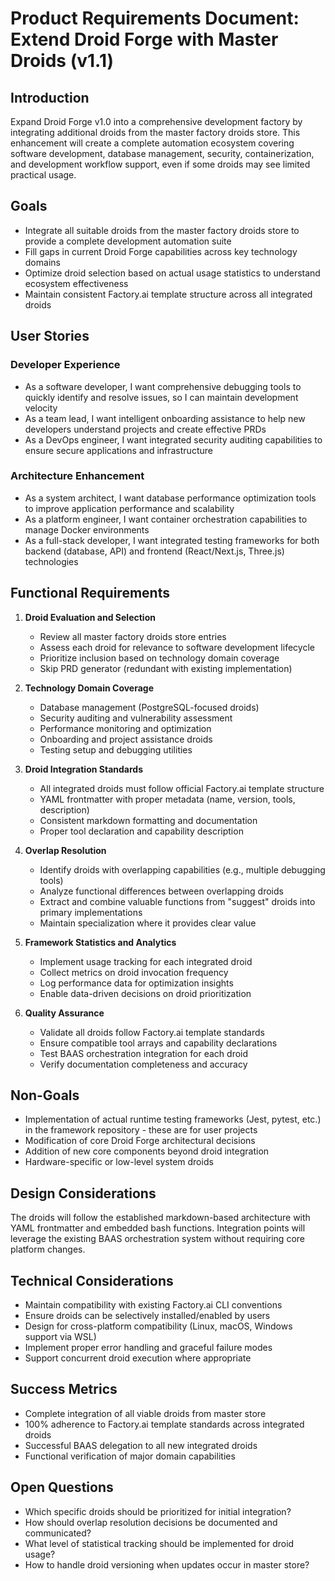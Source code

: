 # Product Requirements Document: Extend Droid Forge with Master Droids (v1.1)

## Introduction
Expand Droid Forge v1.0 into a comprehensive development factory by integrating additional droids from the master factory droids store. This enhancement will create a complete automation ecosystem covering software development, database management, security, containerization, and development workflow support, even if some droids may see limited practical usage.

## Goals
- Integrate all suitable droids from the master factory droids store to provide a complete development automation suite
- Fill gaps in current Droid Forge capabilities across key technology domains
- Optimize droid selection based on actual usage statistics to understand ecosystem effectiveness
- Maintain consistent Factory.ai template structure across all integrated droids

## User Stories
### Developer Experience
- As a software developer, I want comprehensive debugging tools to quickly identify and resolve issues, so I can maintain development velocity
- As a team lead, I want intelligent onboarding assistance to help new developers understand projects and create effective PRDs
- As a DevOps engineer, I want integrated security auditing capabilities to ensure secure applications and infrastructure

### Architecture Enhancement
- As a system architect, I want database performance optimization tools to improve application performance and scalability
- As a platform engineer, I want container orchestration capabilities to manage Docker environments
- As a full-stack developer, I want integrated testing frameworks for both backend (database, API) and frontend (React/Next.js, Three.js) technologies

## Functional Requirements
1. **Droid Evaluation and Selection**
   - Review all master factory droids store entries
   - Assess each droid for relevance to software development lifecycle
   - Prioritize inclusion based on technology domain coverage
   - Skip PRD generator (redundant with existing implementation)

2. **Technology Domain Coverage**
   - Database management (PostgreSQL-focused droids)
   - Security auditing and vulnerability assessment
   - Performance monitoring and optimization
   - Onboarding and project assistance droids
   - Testing setup and debugging utilities

3. **Droid Integration Standards**
   - All integrated droids must follow official Factory.ai template structure
   - YAML frontmatter with proper metadata (name, version, tools, description)
   - Consistent markdown formatting and documentation
   - Proper tool declaration and capability description

4. **Overlap Resolution**
   - Identify droids with overlapping capabilities (e.g., multiple debugging tools)
   - Analyze functional differences between overlapping droids
   - Extract and combine valuable functions from "suggest" droids into primary implementations
   - Maintain specialization where it provides clear value

5. **Framework Statistics and Analytics**
   - Implement usage tracking for each integrated droid
   - Collect metrics on droid invocation frequency
   - Log performance data for optimization insights
   - Enable data-driven decisions on droid prioritization

6. **Quality Assurance**
   - Validate all droids follow Factory.ai template standards
   - Ensure compatible tool arrays and capability declarations
   - Test BAAS orchestration integration for each droid
   - Verify documentation completeness and accuracy

## Non-Goals
- Implementation of actual runtime testing frameworks (Jest, pytest, etc.) in the framework repository - these are for user projects
- Modification of core Droid Forge architectural decisions
- Addition of new core components beyond droid integration
- Hardware-specific or low-level system droids

## Design Considerations
The droids will follow the established markdown-based architecture with YAML frontmatter and embedded bash functions. Integration points will leverage the existing BAAS orchestration system without requiring core platform changes.

## Technical Considerations
- Maintain compatibility with existing Factory.ai CLI conventions
- Ensure droids can be selectively installed/enabled by users
- Design for cross-platform compatibility (Linux, macOS, Windows support via WSL)
- Implement proper error handling and graceful failure modes
- Support concurrent droid execution where appropriate

## Success Metrics
- Complete integration of all viable droids from master store
- 100% adherence to Factory.ai template standards across integrated droids
- Successful BAAS delegation to all new integrated droids
- Functional verification of major domain capabilities

## Open Questions
- Which specific droids should be prioritized for initial integration?
- How should overlap resolution decisions be documented and communicated?
- What level of statistical tracking should be implemented for droid usage?
- How to handle droid versioning when updates occur in master store?
